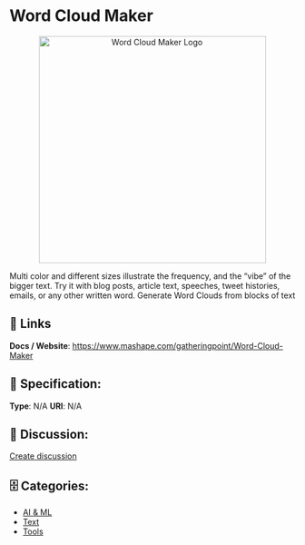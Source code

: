# Word Cloud Maker
<p align="center">
    <img width="400" src="https://raw.githubusercontent.com/apis-list/apis-list/main/apis/word-cloud-maker/logo_256x256.png" alt="Word Cloud Maker Logo"/>
</p>

Multi color and different sizes illustrate the frequency, and the “vibe” of the bigger text.  Try it with blog posts, article text, speeches, tweet histories, emails, or any other written word. Generate Word Clouds from blocks of text

##  🔗 Links
**Docs / Website**: https://www.mashape.com/gatheringpoint/Word-Cloud-Maker

## 🧬 Specification:
**Type**: N/A
**URI**: N/A

## 💬 Discussion:
[Create discussion](https://github.com/apis-list/apis-list/discussions/new)

## 🗄️ Categories:
- [AI & ML](https://github.com/apis-list/apis-list#ai--ml)
- [Text](https://github.com/apis-list/apis-list#text)
- [Tools](https://github.com/apis-list/apis-list#tools)










